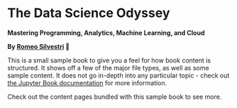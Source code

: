 # The Data Science Odyssey

**Mastering Programming, Analytics, Machine Learning, and Cloud**

**By [Romeo Silvestri](https://www.linkedin.com/in/romeo-silvestri/) 🚀**

This is a small sample book to give you a feel for how book content is
structured.
It shows off a few of the major file types, as well as some sample content.
It does not go in-depth into any particular topic - check out [the Jupyter Book documentation](https://jupyterbook.org) for more information.

Check out the content pages bundled with this sample book to see more.

```{tableofcontents}
```
